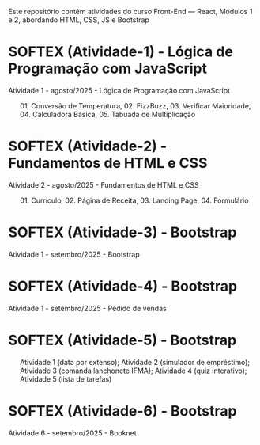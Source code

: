 Este repositório contém atividades do curso Front-End — React, Módulos 1 e 2, abordando HTML, CSS, JS e Bootstrap
# SOFTEX (Atividade-1) - Lógica de Programação com JavaScript
Atividade 1 - agosto/2025 - Lógica de Programação com JavaScript
<ul> 01. Conversão de Temperatura, 02. FizzBuzz, 03. Verificar Maioridade, 04. Calculadora Básica, 05. Tabuada de Multiplicação </ul>

# SOFTEX (Atividade-2) - Fundamentos de HTML e CSS
Atividade 2 - agosto/2025 - Fundamentos de HTML e CSS
<ul> 01. Currículo, 02. Página de Receita, 03. Landing Page, 04. Formulário </ul>

# SOFTEX (Atividade-3) - Bootstrap
Atividade 1 - setembro/2025 - Bootstrap

# SOFTEX (Atividade-4) - Bootstrap
Atividade 1 - setembro/2025 - Pedido de vendas

# SOFTEX (Atividade-5) - Bootstrap
<ul> Atividade 1 (data por extenso); Atividade 2 (simulador de empréstimo); Atividade 3 (comanda lanchonete IFMA); Atividade 4 (quiz interativo); Atividade 5 (lista de tarefas) </ul>

# SOFTEX (Atividade-6) - Bootstrap
Atividade 6 - setembro/2025 - Booknet
